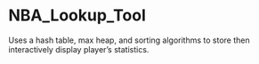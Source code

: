 # NBA_Lookup_Tool
Uses a hash table, max heap, and sorting algorithms to store then interactively display player’s statistics.
